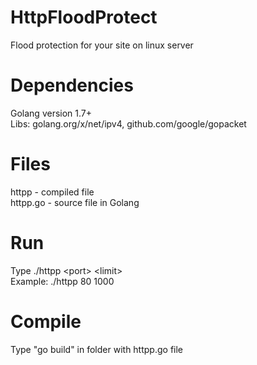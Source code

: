 # HttpFloodProtect
Flood protection for your site on linux server

# Dependencies
Golang version 1.7+<br>
Libs: golang.org/x/net/ipv4, github.com/google/gopacket

# Files
httpp - compiled file<br>
httpp.go - source file in Golang

# Run
Type ./httpp \<port\> \<limit\><br>
Example: ./httpp 80 1000

# Compile
Type "go build" in folder with httpp.go file

